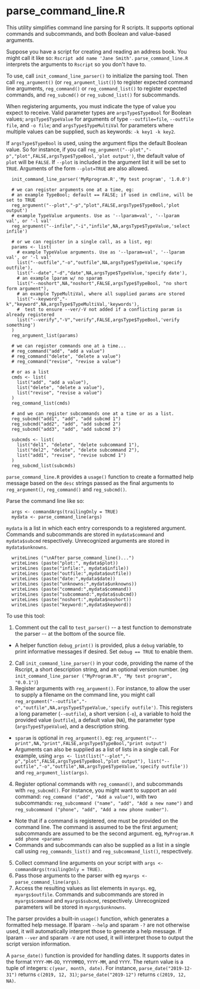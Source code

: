 # parse_command_line.R
This utility simplifies command line parsing for R scripts. It supports optional commands and subcommands, and both Boolean and value-based arguments. 

Suppose you have a script for creating and reading an address book. You might call it like so: `Rscript add name 'Jane Smith'`. `parse_command_line.R` interprets the arguments to `Rscript` so you don't have to. 

To use, call `init_command_line_parser()` to initialize the parsing tool. Then call `reg_argument()` (or `reg_argument_list()`) to register expected command line arguments, `reg_command()` or `reg_command_list()` to register expected commands, and `reg_subcmd()` or `reg_subcmd_list()` for subcommands. 

When registering arguments, you must indicate the type of value you expect to receive. Valid parameter types are `argsType$TypeBool` for Boolean values; `argsType$TypeValue` for arguments of type `--outfile=file`, `--outfile file`, and `-o file`; and `argsType$TypeMultiVal` for parameters where multiple values can be supplied, such as keywords: `-k key1 -k key2`. 

If `argsType$TypeBool` is used, using the argument flips the default Boolean value. So for instance, if you call `reg_argument("--plot","-p","plot",FALSE,argsType$TypeBool,'plot output')`, the default value of `plot` will be `FALSE`. If `--plot` is included in the argument list it will be set to `TRUE`. Arguments of the form `--plot=TRUE` are also allowed.

```
  init_command_line_parser('MyRprogram.R','My test program', '1.0.0')

  # we can register arguments one at a time, eg:  
  # an example TypeBool; default == FALSE; if used in cmdline, will be set to TRUE
  reg_argument("--plot","-p","plot",FALSE,argsType$TypeBool,'plot output')
  # example TypeValue arguments. Use as '--lparam=val', '--lparam val', or '-l val'
  reg_argument("--infile","-i","infile",NA,argsType$TypeValue,'select infile')

  # or we can register in a single call, as a list, eg:
  params <- list(
    # example TypeValue arguments. Use as '--lparam=val', '--lparam val', or '-l val'
    list("--outfile","-o","outfile",NA,argsType$TypeValue,'specify outfile'),
    list("--date","-d","date",NA,argsType$TypeValue,'specify date'),
    # an example lparam w/ no sparam
    list("--noshort",NA,"noshort",FALSE,argsType$TypeBool, "no short form argument"),
    # an example TypeMultiVal, where all supplied params are stored
    list("--keyword","-k","keyword",NA,argsType$TypeMultiVal,'keywords'),
    #  test to ensure --ver/-V not added if a conflicting param is already registered
    list("--verify","-V","verify",FALSE,argsType$TypeBool,'verify something')
  )
  reg_argument_list(params)
  
  # we can register commands one at a time...
  # reg_command("add", "add a value")
  # reg_command("delete", "delete a value")
  # reg_command("revise", "revise a value")
  
  # or as a list
  cmds <- list(
    list("add", "add a value"),
    list("delete", "delete a value"),
    list("revise", "revise a value")
  )
  reg_command_list(cmds)

  # and we can register subcommands one at a time or as a list.
  reg_subcmd("add1", "add", "add subcmd 1")
  reg_subcmd("add2", "add", "add subcmd 2")
  reg_subcmd("add3", "add", "add subcmd 3")

  subcmds <- list(
    list("del1", "delete", "delete subcommand 1"),
    list("del2", "delete", "delete subcommand 2"),
    list("add1", "revise", "revise subcmd 1")
  )
  reg_subcmd_list(subcmds)
``` 

`parse_command_line.R` provides a `usage()` function to create a formatted help message based on the `desc` strings passed as the final arguments to `reg_argument()`, `reg_command()` and `reg_subcmd()`.

Parse the command line like so: 

```
  args <- commandArgs(trailingOnly = TRUE)
  mydata <- parse_command_line(args)
```

`mydata` is a list in which each entry corresponds to a registered argument. Commands and subcommands are stored in `mydata$command` and `mydata$subcmd` respectively. Unrecognized arguments are stored in `mydata$unknowns`.

```
  writeLines ("\nAfter parse_command_line()...")
  writeLines (paste("plot:", mydata$plot))
  writeLines (paste("infile:", mydata$infile))
  writeLines (paste("outfile:",mydata$outfile))
  writeLines (paste("date:",mydata$date))
  writeLines (paste("unknowns:",mydata$unknowns))
  writeLines (paste("command:",mydata$command))
  writeLines (paste("subcommand:",mydata$subcmd))
  writeLines (paste("noshort:",mydata$noshort))
  writeLines (paste("keyword:",mydata$keyword))
```

To use this tool:
1) Comment out the call to `test_parser()` -- a test function to demonstrate the parser -- at the bottom of the source file.
- A helper function `debug_print()` is provided, plus a `debug` variable, to print informative messages if desired. Set `debug == TRUE` to enable them.
2) Call `init_command_line_parser()` in your code, providing the name of the Rscript, a short description string, and an optional version number. (eg `init_command_line_parser ("MyProgram.R", "My test program", "0.0.1")`) 
3) Register arguments with `reg_argument()`. For instance, to allow the user to supply a filename on the command line, you might call `reg_argument("--outfile","-o","outfile",NA,argsType$TypeValue,'specify outfile')`. This registers a long parameter (`--outfile`), a short version (`-o`), a variable to hold the provided value (`outfile`), a default value (`NA`), the parameter type (`argsType$TypeValue`), and a description string. 
- `sparam` is optional in `reg_argument()`. eg: `reg_argument("--print",NA,"print",FALSE,argsType$TypeBool,"print output")`
- Arguments can also be supplied as a list of lists in a single call. For example, using `args <- list(list("--plot","-p","plot",FALSE,argsType$TypeBool,"plot output"), list("--outfile","-o","outfile",NA,argsType$TypeValue,'specify outfile'))` and `reg_argument_list(args)`.
4) Register optional commands with `reg_command()`, and subcommands with `reg_subcmd()`. For instance, you might want to support an `add` command: `reg_command ("add", "Add a value")`, with two subcommands: `reg_subcommand ("name", "add", "Add a new name")` and `reg_subcommand ("phone", "add", "Add a new phone number")`. 
- Note that if a command is registered, one must be provided on the command line. The command is assumed to be the first argument; subcommands are assumed to be the second argument. eg, `MyProgram.R add phone <params>`
- Commands and subcommands can also be supplied as a list in a single call using `reg_commands_list()` and `reg_subcommand_list()`, respectively.
5) Collect command line arguments on your script with `args <- commandArgs(trailingOnly = TRUE)`. 
6) Pass those arguments to the parser with eg `myargs <- parse_command_line(args)`.
7) Access the resulting values as list elements in `myargs`. eg, `myargs$outfile`. Commands and subcommands are stored in `myargs$command` and `myargs$subcmd`, respectively. Unrecognized parameters will be stored in `myargs$unknowns`.

The parser provides a built-in `usage()` function, which generates a formatted help message. If lparam `--help` and sparam `-?` are not otherwise used, it will automatically interpret those to generate a help message. If lparam `--ver` and sparam `-V` are not used, it will interpret those to output the script version information. 

A `parse_date()` function is provided for handling dates. It supports dates in the format `YYYY-MM-DD`, `YYYYMMDD`, `YYYY-MM`, and `YYYY`. The return value is a tuple of integers: `c(year, month, date)`. For instance, `parse_date("2019-12-31")` returns `c(2019, 12, 31)`; `parse_date("2019-12")` returns `c(2019, 12, NA)`.
